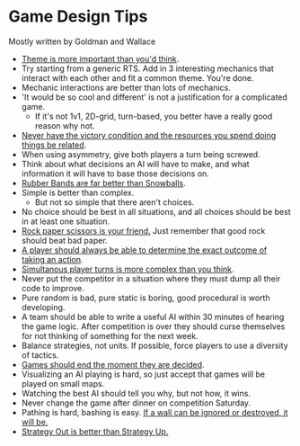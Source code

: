 # Game Design Tips

Mostly written by Goldman and Wallace

- [Theme is more important than you'd think](theme.md).
- Try starting from a generic RTS. Add in 3 interesting mechanics that interact with each other and fit a common theme.  You're done.
- Mechanic interactions are better than lots of mechanics.
- 'It would be so cool and different' is not a justification for a complicated game.
  - If it's not 1v1, 2D-grid, turn-based, you better have a really good reason why not.
- [Never have the victory condition and the resources you spend doing things be related](reducing-victory-points.md).
- When using asymmetry, give both players a turn being screwed.
- Think about what decisions an AI will have to make, and what information it will have to base those decisions on.
- [Rubber Bands are far better than Snowballs](rubber-bands-and-snowballs.md).
- Simple is better than complex.
  - But not so simple that there aren't choices.
- No choice should be best in all situations, and all choices should be best in at least one situation.
- [Rock paper scissors is your friend.](rock-paper-scissors.md)  Just remember that good rock should beat bad paper.
- [A player should always be able to determine the exact outcome of taking an action](deterministic-decisions.md).
- [Simultanous player turns is more complex than you think](simultanous-turns.md).
- Never put the competitor in a situation where they must dump all their code to improve.
- Pure random is bad, pure static is boring, good procedural is worth developing.
- A team should be able to write a useful AI within 30 minutes of hearing the game logic.  After competition is over they should curse themselves for not thinking of something for the next week.
- Balance strategies, not units.  If possible, force players to use a diversity of tactics.
- [Games should end the moment they are decided](early-game-over.md).
- Visualizing an AI playing is hard, so just accept that games will be played on small maps.
- Watching the best AI should tell you why, but not how, it wins.
- Never change the game after dinner on competition Saturday.
- Pathing is hard, bashing is easy. [If a wall can be ignored or destroyed, it will be.](soft-walls-get-ignored.md)
- [Strategy Out is better than Strategy Up.](strategy-out.md)
